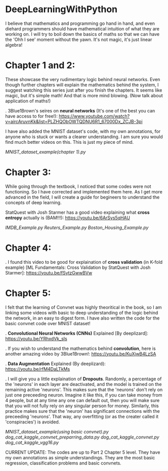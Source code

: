 # DeepLearningWithPython
I believe that mathematics and programming go hand in hand, and even diehard programmers should have mathematical intuition of what they are working on. I will try to boil down the basics of maths so that we can have the 'Ohh I see' moment without the yawn. It's not magic, it's just linear algebra!

# Chapter 1 and 2: 
These showcase the very rudimentary logic behind neural networks. Even though further chapters will explain the mathematics behind the system, I suggest watching this series just after you finish the chapters. It seems like magic, but it's simple math! And that is more mind blowing. (Now talk about application of maths!)

. 3Blue1Brown's seires on **neural networks** (It's one of the best you can have access to for free!): https://www.youtube.com/watch?v=aircAruvnKk&list=PLZHQObOWTQDNU6R1_67000Dx_ZCJB-3pi

I have also added the MNIST dataset's code, with my own annotations, for anyone who is stuck or wants a clearer understanding. I am sure you would find much better videos on this. This is just my piece of mind.

_MNIST_dataset_example(chapter 1).py_

# Chapter 3: 
While going through the textbook, I noticed that some codes were not functioning. So I have corrected and implemented them here. As I get more advanced in the field, I will create a guide for begineers to understand the concepts of deep learning.

StatQuest with Josh Starmer has a good video explaining what **cross entropy** actually is (BAM!!!): https://youtu.be/6ArSys5qHAU

_IMDB_Example.py
Reuters_Example.py
Boston_Housing_Example.py_

# Chapter 4:
 
. I found this video to be good for explaination of **cross validation** (in K-fold example) [ML Fundamentals: Cross Validation by StatQuest with Josh Starmer]: https://youtu.be/fSytzGwwBVw

# Chapter 5:
I felt that the learning of Convnet was highly theoritical in the book, so I am linking some videos with basic to deep understanding of the logic behind the network, in an easy to digest form. I have also written the code for the basic convnet code over MNIST dataset!

. **Convolutional Neural Networks (CNNs)** Explained [By deeplizard]: https://youtu.be/YRhxdVk_sIs

. If you wish to understand the mathematics behind **convolution**, here is another amazing video by 3Blue1Brown!: https://youtu.be/KuXjwB4LzSA

. **Data Augmentation** Explained (By deeplizard): https://youtu.be/rfM4DaLTkMs

. I will give you a little explaination of **Dropouts**. Randomly, a percentage of the 'neurons' in each layer are deactivated, and the model is trained on the remaining active 'neurons'. This makes sure that the 'neurons' don't rely on just one preceeding neuron. Imagine it like this, if you can take money from 4 people, but at any time any one can default out, then you will make sure that you will not fully rely on any singular person for money. Similarly, this practice makes sure that the 'neuron' has significant connections with the preceeding 'neurons'. That way, any overfitting (or as the creater called it 'conspiracies') is avoided.

_MNIST_dataset_example(using basic convnet).py
dog_cat_kaggle_convnet_preparring_data.py
dog_cat_kaggle_convnet.py
dog_cat_kaggle_vgg16.py_



 CURRENT UPDATE: The codes are up to Part 2 Chapter 5 level. They have my own annotations as simple understandings. They are the most basic regression, classification problems and basic convnets.
